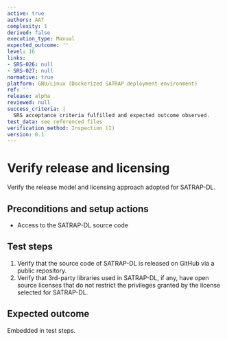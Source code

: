 ```yaml
---
active: true
authors: AAT
complexity: 1 
derived: false
execution_type: Manual
expected_outcome: ''
level: 16
links:
- SRS-026: null
- SRS-027: null
normative: true
platform: GNU/Linux (Dockerized SATRAP deployment environment)
ref: ''
release: alpha
reviewed: null
success_criteria: |
  SRS acceptance criteria fulfilled and expected outcome observed.
test_data: see referenced files
verification_method: Inspection (I)
version: 0.1
---
```


# Verify release and licensing

Verify the release model and licensing approach adopted for SATRAP-DL.

## Preconditions and setup actions
- Access to the SATRAP-DL source code

## Test steps

1. Verify that the source code of SATRAP-DL is released on GitHub via a public repository.
2. Verify that 3rd-party libraries used in SATRAP-DL, if any, have open source licenses that do not restrict the privileges granted by the license selected for SATRAP-DL.

## Expected outcome

Embedded in test steps.